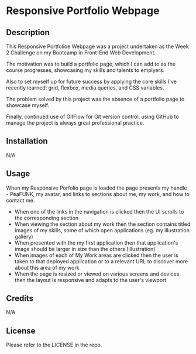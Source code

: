 # Responsive Portfolio Webpage

## Description

This Responsive Portfolioe Webpage was a project undertaken as the Week 2 Challenge on my Bootcamp in Front-End Web Development.

The motivation was to build a portfolio page, which I can add to as the course progresses, showcasing my skills and talents to emplyers. 

Also to set myself up for future success by applying the core skills I've recently learned: grid, flexbox, media queries, and CSS variables.

The problem solved by this project was the absence of a portfolio page to showcase myself.

Finally, continued use of GitFlow for Git version control, using GitHub to manage the project is always great professional practice.

## Installation
N/A

## Usage
When my Responsive Porfolio page is loaded the page presents my handle - PeaFUNK, my avatar, and links to sections about me, my work, and how to contact me.

* When one of the links in the navigation is clicked then the UI scrolls to the corresponding section
* When viewing the section about my work then the section contains titled images of my skills, some of which open applications (eg. my illustration gallery)
* When presented with the my first application then that application's image should be larger in size than the others (Illustration)
* When images of each of My Work areas are clicked then the user is taken to that deployed application or to a relevant URL to discover more about this area of my work
* When the page is resized or viewed on various screens and devices then the layout is responsive and adapts to the user's viewport

## Credits
N/A

## License

Please refer to the LICENSE in the repo.
